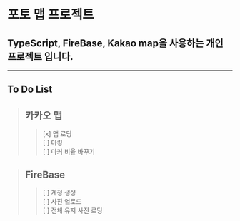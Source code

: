 # 포토 맵 프로젝트

## TypeScript, FireBase, Kakao map을 사용하는 개인 프로젝트 입니다.
<hr/>

## To Do List    

>## 카카오 맵   
>>[x] 맵 로딩   
>>[ ] 마킹   
>>[ ] 마커 비율 바꾸기

>## FireBase
>>[ ] 계정 생성   
>>[ ] 사진 업로드    
>>[ ] 전체 유저 사진 로딩
